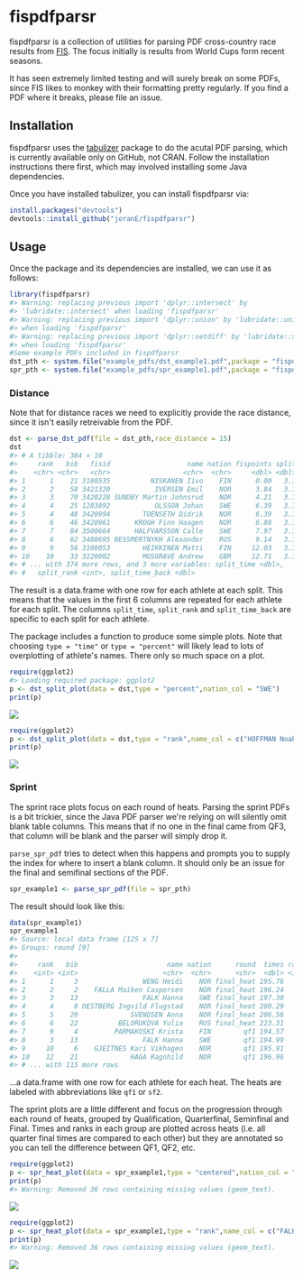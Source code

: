 <!-- README.md is generated from README.Rmd. Please edit that file -->
fispdfparsr
===========

fispdfparsr is a collection of utilities for parsing PDF cross-country race results from [FIS](http://data.fis-ski.com). The focus initially is results from World Cups form recent seasons.

It has seen extremely limited testing and will surely break on some PDFs, since FIS likes to monkey with their formatting pretty regularly. If you find a PDF where it breaks, please file an issue.

Installation
------------

fispdfparsr uses the [tabulizer](https://github.com/ropenscilabs/tabulizer) package to do the acutal PDF parsing, which is currently available only on GitHub, not CRAN. Follow the installation instructions there first, which may involved installing some Java dependencies.

Once you have installed tabulizer, you can install fispdfparsr via:

``` r
install.packages("devtools")
devtools::install_github("joranE/fispdfparsr")
```

Usage
-----

Once the package and its dependencies are installed, we can use it as follows:

``` r
library(fispdfparsr)
#> Warning: replacing previous import 'dplyr::intersect' by
#> 'lubridate::intersect' when loading 'fispdfparsr'
#> Warning: replacing previous import 'dplyr::union' by 'lubridate::union'
#> when loading 'fispdfparsr'
#> Warning: replacing previous import 'dplyr::setdiff' by 'lubridate::setdiff'
#> when loading 'fispdfparsr'
#Some example PDFs included in fispdfparsr
dst_pth <- system.file("example_pdfs/dst_example1.pdf",package = "fispdfparsr")
spr_pth <- system.file("example_pdfs/spr_example1.pdf",package = "fispdfparsr")
```

### Distance

Note that for distance races we need to explicitly provide the race distance, since it isn't easily retreivable from the PDF.

``` r
dst <- parse_dst_pdf(file = dst_pth,race_distance = 15)
dst
#> # A tibble: 384 × 10
#>     rank   bib   fisid                   name nation fispoints split
#>    <chr> <chr>   <chr>                  <chr>  <chr>     <dbl> <dbl>
#> 1      1    21 3180535          NISKANEN Iivo    FIN      0.00   3.1
#> 2      2    58 3421320           IVERSEN Emil    NOR      3.84   3.1
#> 3      3    70 3420228 SUNDBY Martin Johnsrud    NOR      4.21   3.1
#> 4      4    25 1283892           OLSSON Johan    SWE      6.39   3.1
#> 5      4    48 3420994        TOENSETH Didrik    NOR      6.39   3.1
#> 6      6    46 3420961      KROGH Finn Haagen    NOR      6.88   3.1
#> 7      7    84 3500664      HALFVARSSON Calle    SWE      7.97   3.1
#> 8      8    62 3480695 BESSMERTNYKH Alexander    RUS      9.14   3.1
#> 9      9    56 3180053        HEIKKINEN Matti    FIN     12.03   3.1
#> 10    10    33 3220002        MUSGRAVE Andrew    GBR     12.71   3.1
#> # ... with 374 more rows, and 3 more variables: split_time <dbl>,
#> #   split_rank <int>, split_time_back <dbl>
```

The result is a data.frame with one row for each athlete at each split. This means that the values in the first 6 columns are repeated for each athlete for each split. The columns `split_time`, `split_rank` and `split_time_back` are specific to each split for each athlete.

The package includes a function to produce some simple plots. Note that choosing `type = "time"` or `type = "percent"` will likely lead to lots of overplotting of athlete's names. There only so much space on a plot.

``` r
require(ggplot2)
#> Loading required package: ggplot2
p <- dst_split_plot(data = dst,type = "percent",nation_col = "SWE")
print(p)
```

![](README/README-figdst_plot_perc-1.png)

``` r
require(ggplot2)
p <- dst_split_plot(data = dst,type = "rank",name_col = c("HOFFMAN Noah","HARVEY Alex"))
print(p)
```

![](README/README-figdst_plot_rank-1.png)

### Sprint

The sprint race plots focus on each round of heats. Parsing the sprint PDFs is a bit trickier, since the Java PDF parser we're relying on will silently omit blank table columns. This means that if no one in the final came from QF3, that column will be blank and the parser will simply drop it.

`parse_spr_pdf` tries to detect when this happens and prompts you to supply the index for where to insert a blank column. It should only be an issue for the final and semifinal sections of the PDF.

``` r
spr_example1 <- parse_spr_pdf(file = spr_pth)
```

The result should look like this:

``` r
data(spr_example1)
spr_example1
#> Source: local data frame [125 x 7]
#> Groups: round [9]
#> 
#>     rank   bib                      name nation      round  times ranks
#>    <int> <int>                     <chr>  <chr>      <chr>  <dbl> <int>
#> 1      1     3                WENG Heidi    NOR final_heat 195.76     1
#> 2      2     2    FALLA Maiken Caspersen    NOR final_heat 196.24     2
#> 3      3    13                FALK Hanna    SWE final_heat 197.30     3
#> 4      4     8 OESTBERG Ingvild Flugstad    NOR final_heat 200.29     4
#> 5      5    20             SVENDSEN Anna    NOR final_heat 206.56     5
#> 6      6    22          BELORUKOVA Yulia    RUS final_heat 223.31     6
#> 7      9     4         PARMAKOSKI Krista    FIN        qf1 194.57     1
#> 8      3    13                FALK Hanna    SWE        qf1 194.99     2
#> 9     10     6    GJEITNES Kari Vikhagen    NOR        qf1 195.91     3
#> 10    12    21             HAGA Ragnhild    NOR        qf1 196.96     4
#> # ... with 115 more rows
```

...a data.frame with one row for each athlete for each heat. The heats are labeled with abbreviations like `qf1` or `sf2`.

The sprint plots are a little different and focus on the progression through each round of heats, grouped by Qualification, Quarterfinal, Seminfinal and Final. Times and ranks in each group are plotted across heats (i.e. all quarter final times are compared to each other) but they are annotated so you can tell the difference between QF1, QF2, etc.

``` r
require(ggplot2)
p <- spr_heat_plot(data = spr_example1,type = "centered",nation_col = "SWE")
print(p)
#> Warning: Removed 36 rows containing missing values (geom_text).
```

![](README/README-figspr_plot_centered-1.png)

``` r
require(ggplot2)
p <- spr_heat_plot(data = spr_example1,type = "rank",name_col = c("FALK Hanna","HAGA Ragnhild"))
print(p)
#> Warning: Removed 36 rows containing missing values (geom_text).
```

![](README/README-figspr_plot_rank-1.png)
